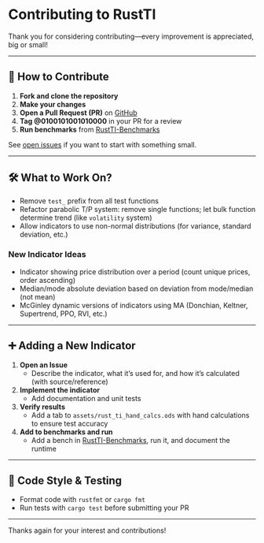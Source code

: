 # Contributing to RustTI

Thank you for considering contributing—every improvement is appreciated, big or small!

---

## 🙌 How to Contribute

1. **Fork and clone the repository**  
2. **Make your changes**  
3. **Open a Pull Request (PR)** on [GitHub](https://github.com/0100101001010000/RustTI/pulls)
4. **Tag @0100101001010000** in your PR for a review
5. **Run benchmarks** from [RustTI-Benchmarks](https://github.com/0100101001010000/RustTI-benchmarks)

See [open issues](https://github.com/0100101001010000/RustTI/issues) if you want to start with something small.

---

## 🛠️ What to Work On?

- Remove `test_` prefix from all test functions
- Refactor parabolic T/P system: remove single functions; let bulk function determine trend (like `volatility` system)
- Allow indicators to use non-normal distributions (for variance, standard deviation, etc.)

### New Indicator Ideas

- Indicator showing price distribution over a period (count unique prices, order ascending)
- Median/mode absolute deviation based on deviation from mode/median (not mean)
- McGinley dynamic versions of indicators using MA (Donchian, Keltner, Supertrend, PPO, RVI, etc.)

---

## ➕ Adding a New Indicator

1. **Open an Issue**  
   - Describe the indicator, what it’s used for, and how it’s calculated (with source/reference)
2. **Implement the indicator**  
   - Add documentation and unit tests
3. **Verify results**  
   - Add a tab to `assets/rust_ti_hand_calcs.ods` with hand calculations to ensure test accuracy
4. **Add to benchmarks and run**
   - Add a bench in [RustTI-Benchmarks](https://github.com/0100101001010000/RustTI-benchmarks), run it, and document the runtime

---

## 🧪 Code Style & Testing

- Format code with `rustfmt` or `cargo fmt`
- Run tests with `cargo test` before submitting your PR

---

Thanks again for your interest and contributions!

